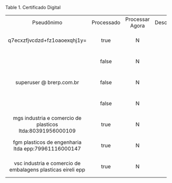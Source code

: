 <div id="d353065e1" class="table">

<div class="table-title">

Table 1. Certificado
Digital

</div>

<div class="table-contents">

|                                                             |            |                 |           |                     |                     |                       |                      |                       |                       |
| :---------------------------------------------------------: | :--------: | :-------------: | :-------: | :-----------------: | :-----------------: | :-------------------: | :------------------: | :-------------------: | :-------------------: |
|                         Pseudônimo                          | Processado | Processar Agora | Descrição | Tipo de Certificado | Certificado Digital |         Nome          |        Senha         |     Válido desde      |      Válido até       |
|                q7ecxzfjvcdzd+fz1oaoexqhj1y=                 |    true    |        N        |           |         P12         |       5000000       |    Certificado Dev    |       dev2017        | 2017-03-15 00:00:00.0 | 2018-03-15 00:00:00.0 |
|                                                             |   false    |        N        |           |         JKS         |       5000003       | Certificado Java MGS  |                      | 2018-01-03 00:00:00.0 |                       |
|                  superuser @ brerp.com.br                   |   false    |        N        |           |         JKS         |       5000004       |  Certificado Java SC  | \*\*\*\*\*\*\*\*\*\* | 2018-01-12 00:00:00.0 |                       |
|                                                             |   false    |        N        |           |         JKS         |       5000001       | Certificado Java Dev  |                      | 2018-01-03 00:00:00.0 |                       |
|  mgs industria e comercio de plasticos ltda:80391956000109  |    true    |        N        |           |         P12         |       5000002       |    Certificado MGS    |         1234         | 2017-07-25 00:00:00.0 | 2018-07-25 00:00:00.0 |
|     fgm plasticos de engenharia ltda epp:79961116000147     |    true    |        N        |           |         P12         |       5000007       | Certificado Filial PR |         1234         | 2017-07-25 00:00:00.0 | 2018-07-25 00:00:00.0 |
| vsc industria e comercio de embalagens plasticas eireli epp |    true    |        N        |           |         P12         |       5000006       | Certificado Filial SC |       v1s2c345       | 2017-05-09 00:00:00.0 | 2018-05-09 00:00:00.0 |

</div>

</div>
